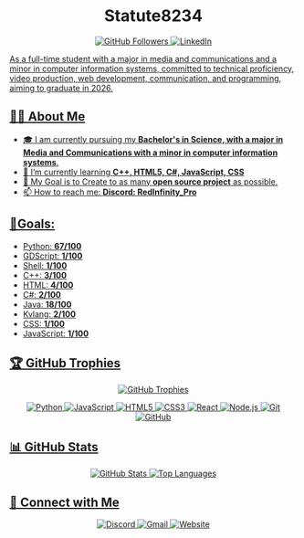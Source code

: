 <h1 align="center">Statute8234</h1>

<p align="center">
  <a href="https://github.com/Statute8234">
    <img src="https://img.shields.io/github/followers/Statute8234?label=Follow%20Me&style=social" alt="GitHub Followers">
  </a>
  <a href="https://www.linkedin.com/in/Daniel Tower">
    <img src="https://img.shields.io/badge/LinkedIn-Connect-blue?style=social&logo=linkedin" alt="LinkedIn">
  <a href="https://www.linkedin.com/in/daniel-tower-866149235"</a>
</p>
    
As a full-time student with a major in media and communications and a minor in computer information systems, committed to technical proficiency, video production, web development, communication, and programming, aiming to graduate in 2026.

## 🙋‍♂️ About Me
- 🎓 I am currently pursuing my **Bachelor's in Science, with a major in Media and Communications with a minor in computer information systems**.
- 🌱 I’m currently learning **C++, HTML5, C#, JavaScript, CSS**
- 🎯 My Goal is to Create to as many **open source project** as possible.
- 📫 How to reach me: **Discord: RedInfinity_Pro**

## 🎯Goals:
- Python: **67/100**
- GDScript: **1/100**
- Shell: **1/100**
- C++: **3/100**
- HTML: **4/100**
- C#: **2/100**
- Java: **18/100**
- Kvlang: **2/100**
- CSS: **1/100**
- JavaScript: **1/100**

## 🏆 GitHub Trophies

<p align="center">
  <img src="https://github-profile-trophy.vercel.app/?username=Statute8234&theme=radical" alt="GitHub Trophies">
</p>

<p align="center">
  <img src="https://img.shields.io/badge/-Python-333333?style=flat&logo=python" alt="Python">
  <img src="https://img.shields.io/badge/-JavaScript-333333?style=flat&logo=javascript" alt="JavaScript">
  <img src="https://img.shields.io/badge/-HTML5-333333?style=flat&logo=html5" alt="HTML5">
  <img src="https://img.shields.io/badge/-CSS3-333333?style=flat&logo=css3" alt="CSS3">
  <img src="https://img.shields.io/badge/-React-333333?style=flat&logo=react" alt="React">
  <img src="https://img.shields.io/badge/-Node.js-333333?style=flat&logo=node.js" alt="Node.js">
  <img src="https://img.shields.io/badge/-Git-333333?style=flat&logo=git" alt="Git">
  <img src="https://img.shields.io/badge/-GitHub-333333?style=flat&logo=github" alt="GitHub">
</p>

## 📊 GitHub Stats

<p align="center">
  <img src="https://github-readme-stats.vercel.app/api?username=Statute8234&show_icons=true&theme=radical" alt="GitHub Stats">
  <img src="https://github-readme-stats.vercel.app/api/top-langs/?username=Statute8234&layout=compact&theme=radical" alt="Top Languages">
</p>

## 🔗 Connect with Me

<p align="center">
  <a href="https://discord.com/channels/RedInfinity_Pro">
    <img src="https://img.shields.io/badge/-Discord-333333?style=flat&logo=discord" alt="Discord">
  </a>
  <a href="mailto:danieltower101501@gmail.com">
    <img src="https://img.shields.io/badge/-Gmail-333333?style=flat&logo=gmail" alt="Gmail">
  </a>
  <a href="https://danieltower101501.wixsite.com/my-site">
    <img src="https://img.shields.io/badge/-Website-333333?style=flat&logo=google-chrome" alt="Website">
  </a>
</p>
